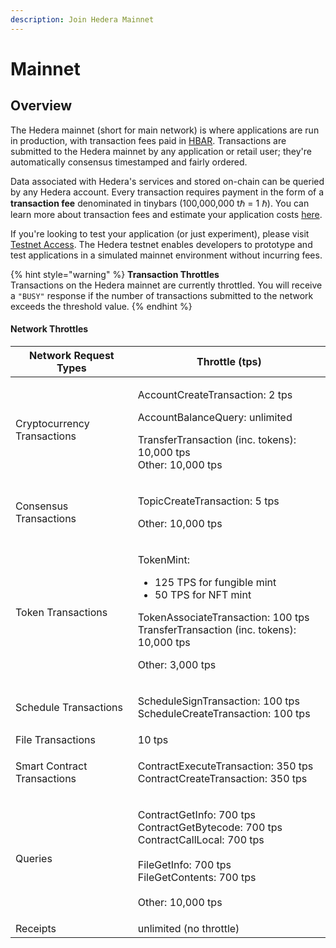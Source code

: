 ```yaml
---
description: Join Hedera Mainnet
---
```


# Mainnet

## Overview

The Hedera mainnet (short for main network) is where applications are run in production, with transaction fees paid in [HBAR](https://www.hedera.com/hbar). Transactions are submitted to the Hedera mainnet by any application or retail user; they're automatically consensus timestamped and fairly ordered.&#x20;

Data associated with Hedera's services and stored on-chain can be queried by any Hedera account. Every transaction requires payment in the form of a **transaction fee** denominated in tinybars (100,000,000 tℏ = 1 ℏ). You can learn more about transaction fees and estimate your application costs [here](https://www.hedera.com/fees).&#x20;

If you're looking to test your application (or just experiment), please visit [Testnet Access](../testnet/testnet-access.md). The Hedera testnet enables developers to prototype and test applications in a simulated mainnet environment without incurring fees.

{% hint style="warning" %}
**Transaction Throttles**\
Transactions on the Hedera mainnet are currently throttled. You will receive a `"BUSY"` response if the number of transactions submitted to the network exceeds the threshold value.
{% endhint %}

#### Network Throttles

| Network Request Types       | Throttle (tps)                                                                                                                                                                                            |
| --------------------------- | --------------------------------------------------------------------------------------------------------------------------------------------------------------------------------------------------------- |
| Cryptocurrency Transactions | <p>AccountCreateTransaction: 2 tps</p><p>AccountBalanceQuery: unlimited</p><p>TransferTransaction (inc. tokens): 10,000 tps<br>Other: 10,000 tps</p>                                                      |
| Consensus Transactions      | <p>TopicCreateTransaction: 5 tps</p><p>Other: 10,000 tps</p>                                                                                                                                              |
| Token Transactions          | <p>TokenMint:</p><ul><li>125 TPS for fungible mint</li><li>50 TPS for NFT mint</li></ul><p>TokenAssociateTransaction: 100 tps<br>TransferTransaction (inc. tokens): 10,000 tps</p><p>Other: 3,000 tps</p> |
| Schedule Transactions       | <p>ScheduleSignTransaction: 100 tps<br>ScheduleCreateTransaction: 100 tps</p>                                                                                                                             |
| File Transactions           | 10 tps                                                                                                                                                                                                    |
| Smart Contract Transactions | <p>ContractExecuteTransaction: 350 tps<br>ContractCreateTransaction: 350 tps</p>                                                                                                                          |
| Queries                     | <p>ContractGetInfo: 700 tps<br>ContractGetBytecode: 700 tps<br>ContractCallLocal: 700 tps<br><br>FileGetInfo: 700 tps<br>FileGetContents: 700 tps<br><br>Other: 10,000 tps</p>                            |
| Receipts                    | unlimited (no throttle)                                                                                                                                                                                   |
